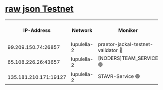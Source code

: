 [raw json Testnet](https://rpc-check.jaclalt.stavr.tech/jaclalt/rpc-jaclalt-result.json)
=

<table><tr><th>IP-Address</th><th>Network</th><th>Moniker</th><th>Latest Block Height</th><th>Earliest Block Height</th><th>Catching Up</th><th>Tx Index</th><th>Voting Power</th><th>Scan Time</th></tr><tr><td>99.209.150.74:26857</td><td>lupulella-2</td><td>praetor-jackal-testnet-validator 🔴</td><td>6345282</td><td>6247155</td><td>False</td><td>on</td><td>91</td><td>2024-01-24T14:18:36.921422831UTC</td></tr><tr><td>65.108.226.26:43657</td><td>lupulella-2</td><td>[NODERS]TEAM_SERVICE 🟢</td><td>6345284</td><td>6282001</td><td>False</td><td>on</td><td>0</td><td>2024-01-24T14:18:45.570468975UTC</td></tr><tr><td>135.181.210.171:19127</td><td>lupulella-2</td><td>STAVR-Service 🟢</td><td>6345282</td><td>6343001</td><td>False</td><td>on</td><td>0</td><td>2024-01-24T14:18:36.113435380UTC</td></tr></table>
